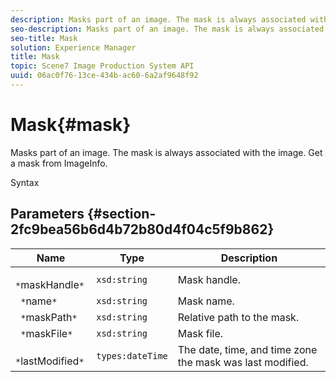 ```yaml
---
description: Masks part of an image. The mask is always associated with the image. Get a mask from ImageInfo.
seo-description: Masks part of an image. The mask is always associated with the image. Get a mask from ImageInfo.
seo-title: Mask
solution: Experience Manager
title: Mask
topic: Scene7 Image Production System API
uuid: 06ac0f76-13ce-434b-ac60-6a2af9648f92
---
```


# Mask{#mask}

Masks part of an image. The mask is always associated with the image. Get a mask from ImageInfo.

 Syntax 

## Parameters {#section-2fc9bea56b6d4b72b80d4f04c5f9b862}

|  Name  | Type  | Description  |
|---|---|---|
|  ` *`maskHandle`*`  | `xsd:string`  | Mask handle.  |
|  ` *`name`*`  | `xsd:string`  | Mask name.  |
|  ` *`maskPath`*`  | `xsd:string`  | Relative path to the mask.  |
|  ` *`maskFile`*`  | `xsd:string`  | Mask file.  |
|  ` *`lastModified`*`  | `types:dateTime`  | The date, time, and time zone the mask was last modified.  |

